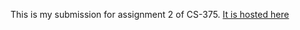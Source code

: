 This is my submission for assignment 2 of CS-375.
[It is hosted here](https://blue.cs.sonoma.edu/~hblakey/CS-375/Assignment-2/shapes.html)